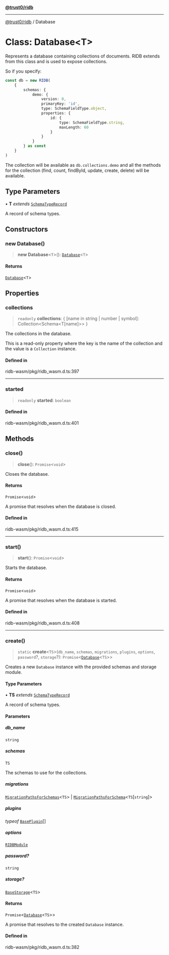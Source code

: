 [**@trust0/ridb**](../README.md)

***

[@trust0/ridb](../README.md) / Database

# Class: Database\<T\>

Represents a database containing collections of documents.
RIDB extends from this class and is used to expose collections.

So if you specify:
```typescript
const db = new RIDB(
    {
        schemas: {
            demo: {
                version: 0,
                primaryKey: 'id',
                type: SchemaFieldType.object,
                properties: {
                    id: {
                        type: SchemaFieldType.string,
                        maxLength: 60
                    }
                }
            }
        } as const
    }
)
```

The collection will be available as `db.collections.demo` and all the methods for the collection (find, count, findById, update, create, delete) will be available.

## Type Parameters

• **T** *extends* [`SchemaTypeRecord`](../type-aliases/SchemaTypeRecord.md)

A record of schema types.

## Constructors

### new Database()

> **new Database**\<`T`\>(): [`Database`](Database.md)\<`T`\>

#### Returns

[`Database`](Database.md)\<`T`\>

## Properties

### collections

> `readonly` **collections**: \{ \[name in string \| number \| symbol\]: Collection\<Schema\<T\[name\]\>\> \}

The collections in the database.

This is a read-only property where the key is the name of the collection and the value is a `Collection` instance.

#### Defined in

ridb-wasm/pkg/ridb\_wasm.d.ts:397

***

### started

> `readonly` **started**: `boolean`

#### Defined in

ridb-wasm/pkg/ridb\_wasm.d.ts:401

## Methods

### close()

> **close**(): `Promise`\<`void`\>

Closes the database.

#### Returns

`Promise`\<`void`\>

A promise that resolves when the database is closed.

#### Defined in

ridb-wasm/pkg/ridb\_wasm.d.ts:415

***

### start()

> **start**(): `Promise`\<`void`\>

Starts the database.

#### Returns

`Promise`\<`void`\>

A promise that resolves when the database is started.

#### Defined in

ridb-wasm/pkg/ridb\_wasm.d.ts:408

***

### create()

> `static` **create**\<`TS`\>(`db_name`, `schemas`, `migrations`, `plugins`, `options`, `password`?, `storage`?): `Promise`\<[`Database`](Database.md)\<`TS`\>\>

Creates a new `Database` instance with the provided schemas and storage module.

#### Type Parameters

• **TS** *extends* [`SchemaTypeRecord`](../type-aliases/SchemaTypeRecord.md)

A record of schema types.

#### Parameters

##### db\_name

`string`

##### schemas

`TS`

The schemas to use for the collections.

##### migrations

[`MigrationPathsForSchemas`](../type-aliases/MigrationPathsForSchemas.md)\<`TS`\> | [`MigrationPathsForSchema`](../type-aliases/MigrationPathsForSchema.md)\<`TS`\[`string`\]\>

##### plugins

*typeof* [`BasePlugin`](BasePlugin.md)[]

##### options

[`RIDBModule`](../type-aliases/RIDBModule.md)

##### password?

`string`

##### storage?

[`BaseStorage`](BaseStorage.md)\<`TS`\>

#### Returns

`Promise`\<[`Database`](Database.md)\<`TS`\>\>

A promise that resolves to the created `Database` instance.

#### Defined in

ridb-wasm/pkg/ridb\_wasm.d.ts:382
